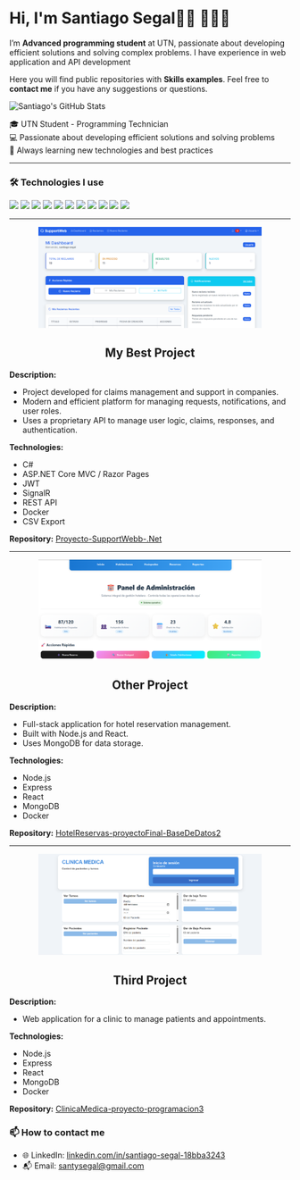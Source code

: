 <h1>Hi, I'm Santiago Segal👋🏽 👨🏽‍💻</h1>
<p>I’m <strong>Advanced programming student</strong> at UTN, passionate about developing efficient solutions and solving complex problems. I have experience in web application and API development</p>

<p>Here you will find public repositories with <strong>Skills examples</strong>. Feel free to <strong>contact me</strong> if you have any suggestions or questions.</p>



<img alt="Santiago's GitHub Stats" src="https://github-readme-stats.vercel.app/api?username=Santucho12&amp;show_icons=true&amp;include_all_commits=true&amp;count_private=true&amp;bg_color=ffffff&amp;title_color=3399ff&amp;text_color=242424ff&amp;icon_color=3455ccff&amp;ring_color=3399ff">


<p>
🎓 UTN Student - Programming Technician<br>
💻 Passionate about developing efficient solutions and solving problems<br>
🚀 Always learning new technologies and best practices
</p>

---

### 🛠️ Technologies I use
<p align="left">
  <img src="https://img.shields.io/badge/-C%23-239120?style=flat&logo=c-sharp&logoColor=white" />
  <img src="https://img.shields.io/badge/-.NET-512BD4?style=flat&logo=dotnet&logoColor=white" />
  <img src="https://img.shields.io/badge/-ASP.NET-512BD4?style=flat&logo=dotnet&logoColor=white" />
  <img src="https://img.shields.io/badge/-ADO.NET-512BD4?style=flat&logo=dotnet&logoColor=white" />
  <img src="https://img.shields.io/badge/-Entity%20Framework-6DB33F?style=flat&logo=.net&logoColor=white" />
  <img src="https://img.shields.io/badge/-SQL-4479A1?style=flat&logo=postgresql&logoColor=white" />
  <img src="https://img.shields.io/badge/-MongoDB-47A248?style=flat&logo=mongodb&logoColor=white" />
  <img src="https://img.shields.io/badge/-Python-3776AB?style=flat&logo=python&logoColor=white" />
  <img src="https://img.shields.io/badge/-xUnit-02569B?style=flat&logo=xunit&logoColor=white" />
  <img src="https://img.shields.io/badge/-Docker-2496ED?style=flat&logo=docker&logoColor=white" />
  <img src="https://img.shields.io/badge/-JWT-000000?style=flat&logo=jsonwebtokens&logoColor=white" />
</p>


---
<div align="center">
  <img src="images/Captura%20de%20pantalla%202025-08-26%20021233.png" width="400" />
  
  <h2>My Best Project</h2>
</div>

**Description:**
- Project developed for claims management and support in companies.
- Modern and efficient platform for managing requests, notifications, and user roles.
- Uses a proprietary API to manage user logic, claims, responses, and authentication.

**Technologies:**
- C#
- ASP.NET Core MVC / Razor Pages
- JWT
- SignalR
- REST API
- Docker
- CSV Export

**Repository:** [Proyecto-SupportWebb-.Net](https://github.com/Santucho12/Proyecto-SupportWebb-.Net.git)


---
<div align="center">
  <img src="images/Captura%20de%20pantalla%202025-08-26%20021812.png" width="400" />
  
  <h2>Other Project</h2>
</div>

**Description:**
- Full-stack application for hotel reservation management.
- Built with Node.js and React.
- Uses MongoDB for data storage.

**Technologies:**
- Node.js
- Express
- React
- MongoDB
- Docker

**Repository:** [HotelReservas-proyectoFinal-BaseDeDatos2](https://github.com/Santucho12/HotelReservas-proyectoFinal-BaseDeDatos2.git)

---
<div align="center">
  <img src="images/Captura%20de%20pantalla%202025-08-26%20021942.png" width="400" />
  
  <h2>Third Project</h2>
</div>

**Description:**
- Web application for a clinic to manage patients and appointments.

**Technologies:**
- Node.js
- Express
- React
- MongoDB
- Docker

**Repository:** [ClinicaMedica-proyecto-programacion3](https://github.com/Santucho12/ClinicaMedica-proyecto-programacion3.git)


### 📫 How to contact me
- 🌐 LinkedIn: [linkedin.com/in/santiago-segal-18bba3243](https://linkedin.com/in/santiago-segal-18bba3243)
- 📬 Email: santysegal@gmail.com
